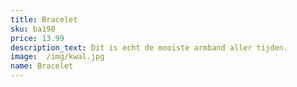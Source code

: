 ```yaml
---
title: Bracelet
sku: ba198
price: 13.99
description_text: Dit is echt de mooiste armband aller tijden.
image:  /img/kwal.jpg
name: Bracelet
---
```

